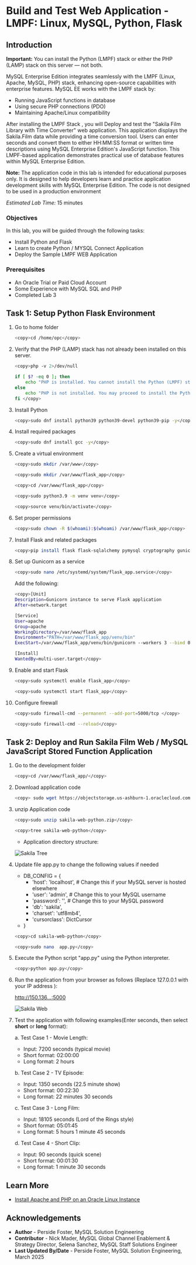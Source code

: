 # Build and Test Web Application - LMPF: Linux, MySQL, Python, Flask

## Introduction

**Important:** You can install the Python (LMPF) stack or either the PHP (LAMP) stack on this server — not both. 

MySQL Enterprise Edition integrates seamlessly with the LMPF (Linux, Apache, MySQL, PHP) stack, enhancing open-source capabilities with enterprise features. MySQL EE works with the LMPF stack by:

- Running JavaScript functions in database
- Using secure PHP connections (PDO)
- Maintaining Apache/Linux compatibility

After installing the LMPF Stack , you will Deploy and test the "Sakila Film Library with Time Converter" web application. This application displays the Sakila.Film data while providing a time conversion tool. Users can enter seconds and convert them to either HH:MM:SS format or written time descriptions using MySQL Enterprise Edition's JavaScript function. This LMPF-based application demonstrates practical use of database features within MySQL Enterprise Edition.

**Note:** The application code in this lab is intended for educational purposes only. It is designed to help developers learn and practice application development skills with MySQL Enterprise Edition. The code is not designed to be used in a production environment

_Estimated Lab Time:_ 15 minutes

### Objectives

In this lab, you will be guided through the following tasks:

- Install  Python and Flask
- Learn to create Python / MYSQL Connect Application
- Deploy the Sample LMPF WEB Application

### Prerequisites

- An Oracle Trial or Paid Cloud Account
- Some Experience with MySQL SQL and  PHP
- Completed Lab 3

## Task 1: Setup Python Flask Environment

1. Go to home folder

    ```bash
    <copy>cd /home/opc</copy>
    ```

2. Verify that the PHP (LAMP) stack has not already been installed on this server.

    ```bash
    <copy>php -v 2>/dev/null

    if [ $? -eq 0 ]; then
        echo "PHP is installed. You cannot install the Python (LMPF) stack. Please exit this Lab"
    else
        echo "PHP is not installed. You may proceed to install the Python (LMPF) stack."
    fi </copy>   
    ```


3. Install Python

    ```bash
    <copy>sudo dnf install python39 python39-devel python39-pip -y</copy>
    ```

4. Install required packages

    ```bash
    <copy>sudo dnf install gcc -y</copy>
    ```

5. Create a virtual environment

    ```bash
    <copy>sudo mkdir /var/www</copy>
    ```

    ```bash
    <copy>sudo mkdir /var/www/flask_app</copy>
    ```

    ```bash
    <copy>cd /var/www/flask_app</copy>
    ```

    ```bash
    <copy>sudo python3.9 -m venv venv</copy>
    ```

    ```bash
    <copy>source venv/bin/activate</copy>
    ```

6. Set proper permissions

    ```bash
    <copy>sudo chown -R $(whoami):$(whoami) /var/www/flask_app</copy>
    ```

7. Install Flask and related packages

    ```bash
    <copy>pip install flask flask-sqlalchemy pymysql cryptography gunicorn</copy>
    ```

8. Set up Gunicorn as a service

    ```bash
    <copy>sudo nano /etc/systemd/system/flask_app.service</copy>
    ```

   Add the following:

    ```bash
    <copy>[Unit]
    Description=Gunicorn instance to serve Flask application
    After=network.target

    [Service]
    User=apache
    Group=apache
    WorkingDirectory=/var/www/flask_app
    Environment="PATH=/var/www/flask_app/venv/bin"
    ExecStart=/var/www/flask_app/venv/bin/gunicorn --workers 3 --bind 0.0.0.0:5000 app:app

    [Install]
    WantedBy=multi-user.target</copy>
    ```

9. Enable and start Flask

    ```bash
    <copy>sudo systemctl enable flask_app</copy>
    ```

    ```bash
    <copy>sudo systemctl start flask_app</copy>
    ```

10. Configure firewall

    ```bash
    <copy>sudo firewall-cmd --permanent --add-port=5000/tcp </copy>
    ```

    ```bash
    <copy>sudo firewall-cmd --reload</copy>
    ```

## Task 2: Deploy and Run Sakila Film Web / MySQL JavaScript Stored Function Application

1. Go to the development folder

    ```bash
    <copy>cd /var/www/flask_app/</copy>
    ```

2. Download application code

    ```bash
    <copy> sudo wget https://objectstorage.us-ashburn-1.oraclecloud.com/p/ojnCuO6Nk8l9tVyocciB9GpJgYR5CyZZ_bgr2-emm9lGxn-Tdf1rqeHd1NgcjgdQ/n/idazzjlcjqzj/b/livelab_apps/o/sakila-web-python.zip</copy>
    ```

3. unzip Application code

    ```bash
    <copy>sudo unzip sakila-web-python.zip</copy>
    ```

    ```bash
    <copy>tree sakila-web-python</copy>
    ```

    - Application directory structure:

    ![Sakila Tree](./images/sakila-tree.png "Sakila Tree")

4. Update file app.py  to change the following values if needed

    - DB_CONFIG = {
        - 'host': 'localhost', # Change this if your MySQL server is hosted elsewhere
        - 'user': 'admin', # Change this to your MySQL username
        - 'password': '', # Change this to your MySQL password
        - 'db': 'sakila',
        - 'charset': 'utf8mb4',
        - 'cursorclass': DictCursor
    - }

    ```bash
    <copy>cd sakila-web-python</copy>
    ```

    ```bash
    <copy>sudo nano  app.py</copy>
    ```

5. Execute the Python script "app.py" using the Python interpreter.

    ```bash
    <copy>python app.py</copy>
    ```

6. Run the application from your browser as follows (Replace 127.0.0.1 with your IP address ):

    http://150.136...:5000 

    ![Sakila Web](./images/sakila-list.png "Sakila Web")

7. Test the application with following examples(Enter seconds, then select **short** or **long** format):

    a. Test Case 1 - Movie Length:
    - Input: 7200 seconds (typical movie)
    - Short format: 02:00:00
    - Long format: 2 hours

    b. Test Case 2 - TV Episode:
    - Input: 1350 seconds (22.5 minute show)
    - Short format: 00:22:30
    - Long format: 22 minutes 30 seconds

    c. Test Case 3 - Long Film:
    - Input: 18105 seconds (Lord of the Rings style)
    - Short format: 05:01:45
    - Long format: 5 hours 1 minute 45 seconds

    d. Test Case 4 - Short Clip:
    - Input: 90 seconds (quick scene)
    - Short format: 00:01:30
    - Long format: 1 minute 30 seconds


## Learn More

- [Install Apache and PHP on an Oracle Linux Instance](https://docs.oracle.com/en-us/iaas/developer-tutorials/tutorials/apache-on-oracle-linux/01-summary.htm)


## Acknowledgements

- **Author** - Perside Foster, MySQL Solution Engineering
- **Contributor** - Nick Mader, MySQL Global Channel Enablement & Strategy Director,
Selena Sanchez, MySQL Staff Solutions Engineer 
- **Last Updated By/Date** - Perside Foster, MySQL Solution Engineering, March  2025